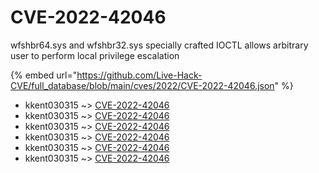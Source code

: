 # CVE-2022-42046

wfshbr64.sys and wfshbr32.sys specially crafted IOCTL allows arbitrary user to perform local privilege escalation

{% embed url="https://github.com/Live-Hack-CVE/full_database/blob/main/cves/2022/CVE-2022-42046.json" %}


* kkent030315 ~> [CVE-2022-42046](https://www.alice-snow.ru/2022/database/cve-2022-42046/cve-2022-42046-kkent030315)
* kkent030315 ~> [CVE-2022-42046](https://www.alice-snow.ru/2022/database/cve-2022-42046/cve-2022-42046-kkent030315)
* kkent030315 ~> [CVE-2022-42046](https://www.alice-snow.ru/2022/database/cve-2022-42046/cve-2022-42046-kkent030315)
* kkent030315 ~> [CVE-2022-42046](https://www.alice-snow.ru/2022/database/cve-2022-42046/cve-2022-42046-kkent030315)
* kkent030315 ~> [CVE-2022-42046](https://www.alice-snow.ru/2022/database/cve-2022-42046/cve-2022-42046-kkent030315)
* kkent030315 ~> [CVE-2022-42046](https://www.alice-snow.ru/2022/database/cve-2022-42046/cve-2022-42046-kkent030315)